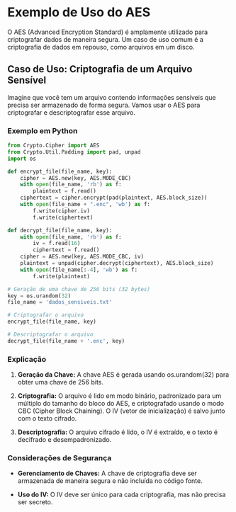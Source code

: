 # Exemplo de Uso do AES

O AES (Advanced Encryption Standard) é amplamente utilizado para criptografar dados de maneira segura. Um caso de uso comum é a criptografia de dados em repouso, como arquivos em um disco.

## Caso de Uso: Criptografia de um Arquivo Sensível

Imagine que você tem um arquivo contendo informações sensíveis que precisa ser armazenado de forma segura. Vamos usar o AES para criptografar e descriptografar esse arquivo.

### Exemplo em Python

```python
from Crypto.Cipher import AES
from Crypto.Util.Padding import pad, unpad
import os

def encrypt_file(file_name, key):
    cipher = AES.new(key, AES.MODE_CBC)
    with open(file_name, 'rb') as f:
        plaintext = f.read()
    ciphertext = cipher.encrypt(pad(plaintext, AES.block_size))
    with open(file_name + ".enc", 'wb') as f:
        f.write(cipher.iv)
        f.write(ciphertext)

def decrypt_file(file_name, key):
    with open(file_name, 'rb') as f:
        iv = f.read(16)
        ciphertext = f.read()
    cipher = AES.new(key, AES.MODE_CBC, iv)
    plaintext = unpad(cipher.decrypt(ciphertext), AES.block_size)
    with open(file_name[:-4], 'wb') as f:
        f.write(plaintext)

# Geração de uma chave de 256 bits (32 bytes)
key = os.urandom(32)
file_name = 'dados_sensiveis.txt'

# Criptografar o arquivo
encrypt_file(file_name, key)

# Descriptografar o arquivo
decrypt_file(file_name + '.enc', key)
```

### Explicação

1. **Geração da Chave:** A chave AES é gerada usando os.urandom(32) para obter uma chave de 256 bits.

2. **Criptografia:** O arquivo é lido em modo binário, padronizado para um múltiplo do tamanho do bloco do AES, e criptografado usando o modo CBC (Cipher Block Chaining). O IV (vetor de inicialização) é salvo junto com o texto cifrado.

3. **Descriptografia:** O arquivo cifrado é lido, o IV é extraído, e o texto é decifrado e desempadronizado.

### Considerações de Segurança

- **Gerenciamento de Chaves:** A chave de criptografia deve ser armazenada de maneira segura e não incluída no código fonte.

- **Uso do IV:** O IV deve ser único para cada criptografia, mas não precisa ser secreto.
